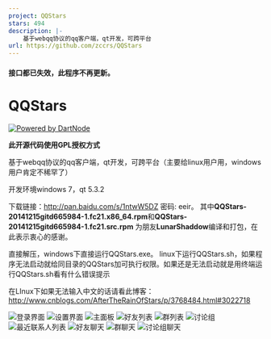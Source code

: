 ```yaml
---
project: QQStars
stars: 494
description: |-
    基于webqq协议的qq客户端，qt开发，可跨平台
url: https://github.com/zccrs/QQStars
---
```


#### 接口都已失效，此程序不再更新。

QQStars
=======

[![Powered by DartNode](https://dartnode.com/branding/DN-Open-Source-sm.png)](https://dartnode.com "Powered by DartNode - Free VPS for Open Source")

<b>此开源代码使用GPL授权方式</b>


基于webqq协议的qq客户端，qt开发，可跨平台（主要给linux用户用，windows用户肯定不稀罕了）

开发环境windows 7，qt 5.3.2

下载链接：http://pan.baidu.com/s/1ntwW5DZ 密码: eeir。
其中<b>QQStars-20141215gitd665984-1.fc21.x86_64.rpm</b>和<b>QQStars-20141215gitd665984-1.fc21.src.rpm</b>
为朋友<b>LunarShaddow</b>编译和打包，在此表示衷心的感谢。

直接解压，windows下直接运行QQStars.exe。
linux下运行QQStars.sh，如果程序无法启动就给同目录的QQStars加可执行权限。如果还是无法启动就是用终端运行QQStars.sh看有什么错误提示

在LInux下如果无法输入中文的话请看此博客：http://www.cnblogs.com/AfterTheRainOfStars/p/3768484.html#3022718

![登录界面](https://github.com/AfterTheRainOfStars/QQStars/blob/master/introduce/login.jpg)
![设置界面](https://github.com/AfterTheRainOfStars/QQStars/blob/master/introduce/设置界面.jpg)
![主面板](https://github.com/AfterTheRainOfStars/QQStars/blob/master/introduce/mainWindow.jpg)
![好友列表](https://github.com/AfterTheRainOfStars/QQStars/blob/master/introduce/好友列表.jpg)
![群列表](https://github.com/AfterTheRainOfStars/QQStars/blob/master/introduce/群列表.jpg)
![讨论组](https://github.com/AfterTheRainOfStars/QQStars/blob/master/introduce/讨论组列表.jpg)
![最近联系人列表](https://github.com/AfterTheRainOfStars/QQStars/blob/master/introduce/最近联系人列表.jpg)
![好友聊天](https://github.com/AfterTheRainOfStars/QQStars/blob/master/introduce/好友聊天页.jpg)
![群聊天](https://github.com/AfterTheRainOfStars/QQStars/blob/master/introduce/群聊天页.jpg)
![讨论组聊天](https://github.com/AfterTheRainOfStars/QQStars/blob/master/introduce/讨论组聊天页.jpg)

